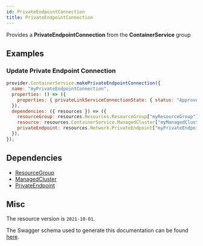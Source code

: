 ```yaml
---
id: PrivateEndpointConnection
title: PrivateEndpointConnection
---
```

Provides a **PrivateEndpointConnection** from the **ContainerService** group
## Examples
### Update Private Endpoint Connection
```js
provider.ContainerService.makePrivateEndpointConnection({
  name: "myPrivateEndpointConnection",
  properties: () => ({
    properties: { privateLinkServiceConnectionState: { status: "Approved" } },
  }),
  dependencies: ({ resources }) => ({
    resourceGroup: resources.Resources.ResourceGroup["myResourceGroup"],
    resource: resources.ContainerService.ManagedCluster["myManagedCluster"],
    privateEndpoint: resources.Network.PrivateEndpoint["myPrivateEndpoint"],
  }),
});

```
## Dependencies
- [ResourceGroup](../Resources/ResourceGroup.md)
- [ManagedCluster](../ContainerService/ManagedCluster.md)
- [PrivateEndpoint](../Network/PrivateEndpoint.md)
## Misc
The resource version is `2021-10-01`.

The Swagger schema used to generate this documentation can be found [here](https://github.com/Azure/azure-rest-api-specs/tree/main/specification/containerservice/resource-manager/Microsoft.ContainerService/stable/2021-10-01/managedClusters.json).
